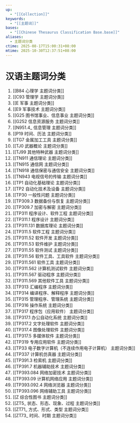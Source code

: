 ```yaml
---
up:
  - "[[Collection]]"
keywords:
  - "[[主题词]]"
bases:
  - "[[Chinese Thesaurus Classification Base.base]]"
aliases:
  - 主题词分类
ctime: 2025-08-17T15:00:31+08:00
mtime: 2025-10-30T12:37:51+08:00
---
```


# 汉语主题词分类

1. [[B84 心理学 主题词分类]]
2. [[C93 管理学 主题词分类]]
3. [[E 军事 主题词分类]]
4. [[E9 军事技术 主题词分类]]
5. [[G25 图书馆事业、信息事业 主题词分类]]
6. [[G252 信息资源服务 主题词分类]]
7. [[N951.4_ 信息管理 主题词分类]]
8. [[P19 时间、历法 主题词分类]]
9. [[TG7 金属加工工具 主题词分类]]
10. [[TJ0 武器概论 主题词分类]]
11. [[TJ99 其他特种武器 主题词分类]]
12. [[TN911 通信理论 主题词分类]]
13. [[TN915 通信网 主题词分类]]
14. [[TN918 通信保密与通信安全 主题词分类]]
15. [[TN943 电视信号的传输 主题词分类]]
16. [[TP1 自动化基础理论 主题词分类]]
17. [[TP2 自动化技术及设备 主题词分类]]
18. [[TP30 一般性问题 主题词分类]]
19. [[TP309.3 数据备份与恢复 主题词分类]]
20. [[TP309.7 加密与解密 主题词分类]]
21. [[TP311 程序设计、软件工程 主题词分类]]
22. [[TP311.1 程序设计 主题词分类]]
23. [[TP311.131 数据库理论 主题词分类]]
24. [[TP311.5 软件工程 主题词分类]]
25. [[TP311.52 软件开发 主题词分类]]
26. [[TP311.53 软件维护 主题词分类]]
27. [[TP311.55 软件测试 主题词分类]]
28. [[TP311.56 软件工具、工具软件 主题词分类]]
29. [[TP311.561 软件工具 主题词分类]]
30. [[TP311.562 计算机测试软件 主题词分类]]
31. [[TP311.567 驱动程序 主题词分类]]
32. [[TP311.569 其他软件工具 主题词分类]]
33. [[TP313 汇编程序 主题词分类]]
34. [[TP314 编译程序、解释程序 主题词分类]]
35. [[TP315 管理程序、管理系统 主题词分类]]
36. [[TP316 操作系统 主题词分类]]
37. [[TP317 程序包（应用软件） 主题词分类]]
38. [[TP317.1 办公自动化系统 主题词分类]]
39. [[TP317.2 文字处理软件 主题词分类]]
40. [[TP317.4 图像处理软件 主题词分类]]
41. [[TP317.5 多媒体软件 主题词分类]]
42. [[TP319 专用应用软件 主题词分类]]
43. [[TP33 电子数字计算机（不连续作用电子计算机） 主题词分类]]
44. [[TP337 计算机仿真器 主题词分类]]
45. [[TP391.3 检索机 主题词分类]]
46. [[TP391.7 机器辅助技术 主题词分类]]
47. [[TP393.084 网络加密技术 主题词分类]]
48. [[TP393.09 计算机网络应用 主题词分类]]
49. [[TP393.092.4 网络浏览器 主题词分类]]
50. [[TP393.096 网络辅助工具 主题词分类]]
51. [[Z 综合性图书 主题词分类]]
52. [[ZT5_ 状态、形态、现象、过程 主题词分类]]
53. [[ZT71_ 方式、形式、类型 主题词分类]]
54. [[ZT73_ 时间、时期 主题词分类]]
